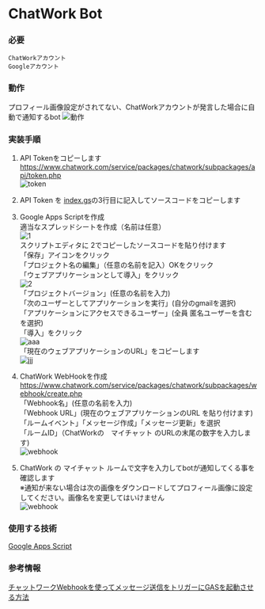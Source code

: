 # ChatWork Bot
### 必要
```
ChatWorkアカウント
Googleアカウント
```

### 動作
プロフィール画像設定がされてない、ChatWorkアカウントが発言した場合に自動で通知するbot
![動作](https://user-images.githubusercontent.com/45530161/66712756-5cfa3400-eddc-11e9-9ebe-f42982383013.gif)

### 実装手順
1. API Tokenをコピーします  
https://www.chatwork.com/service/packages/chatwork/subpackages/api/token.php  
![token](https://user-images.githubusercontent.com/45530161/66712973-91bbba80-eddf-11e9-805f-c1e1afc12d0e.png)

1. API Token を [index.gs](https://github.com/hitoshi-kakihana/chatwork_bot/edit/master/index.gs)の3行目に記入してソースコードをコピーします  

1. Google Apps Scriptを作成  
適当なスプレッドシートを作成（名前は任意）  
![1](https://user-images.githubusercontent.com/45530161/66713135-aef18880-ede1-11e9-8641-ab28dbffc7c8.png)  
スクリプトエディタに 2でコピーしたソースコードを貼り付けます  
「保存」アイコンをクリック  
「プロジェクト名の編集」（任意の名前を記入）OKをクリック  
「ウェブアプリケーションとして導入」をクリック  
![2](https://user-images.githubusercontent.com/45530161/66713205-7bfbc480-ede2-11e9-9f79-81a7520fc01f.png)  
「プロジェクトバージョン」(任意の名前を入力)  
「次のユーザーとしてアプリケーションを実行」(自分のgmailを選択)  
「アプリケーションにアクセスできるユーザー」(全員 匿名ユーザーを含むを選択)  
「導入」をクリック  
![aaa](https://user-images.githubusercontent.com/45530161/66713341-a3539100-ede4-11e9-9723-6f0378578156.png)  
「現在のウェブアプリケーションのURL」をコピーします  
![jjj](https://user-images.githubusercontent.com/45530161/66713548-2a096d80-ede7-11e9-91c4-8e446b695927.png)  

1. ChatWork WebHookを作成  
https://www.chatwork.com/service/packages/chatwork/subpackages/webhook/create.php  
「Webhook名」(任意の名前を入力)  
「Webhook URL」(現在のウェブアプリケーションのURL を貼り付けます)  
「ルームイベント」「メッセージ作成」「メッセージ更新」を選択  
「ルームID」（ChatWorkの　マイチャット のURLの末尾の数字を入力します)  
![webhook](https://user-images.githubusercontent.com/45530161/66713685-bd8f6e00-ede8-11e9-9195-a2f066a3cca4.png)  

1. ChatWork の マイチャット ルームで文字を入力してbotが通知してくる事を確認します  
※通知が来ない場合は次の画像をダウンロードしてプロフィール画像に設定してください。画像名を変更してはいけません  
![webhook](https://github.com/hitoshi-kakihana/chatwork_bot/blob/master/ico_default_blue.png)


### 使用する技術
[Google Apps Script](https://developers.google.com/apps-script/)

### 参考情報
[チャットワークWebhookを使ってメッセージ送信をトリガーにGASを起動させる方法](https://tonari-it.com/gas-chatwork-webhook-message/#toc1)
